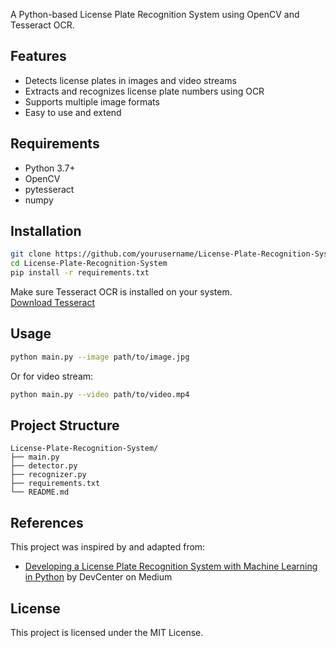   
A Python-based License Plate Recognition System using OpenCV and Tesseract OCR.

## Features

- Detects license plates in images and video streams
- Extracts and recognizes license plate numbers using OCR
- Supports multiple image formats
- Easy to use and extend

## Requirements

- Python 3.7+
- OpenCV
- pytesseract
- numpy

## Installation

```bash
git clone https://github.com/yourusername/License-Plate-Recognition-System.git
cd License-Plate-Recognition-System
pip install -r requirements.txt
```

Make sure Tesseract OCR is installed on your system.  
[Download Tesseract](https://github.com/tesseract-ocr/tesseract)

## Usage

```bash
python main.py --image path/to/image.jpg
```

Or for video stream:

```bash
python main.py --video path/to/video.mp4
```

## Project Structure

```
License-Plate-Recognition-System/
├── main.py
├── detector.py
├── recognizer.py
├── requirements.txt
└── README.md
```

## References

This project was inspired by and adapted from:
- [Developing a License Plate Recognition System with Machine Learning in Python](https://medium.com/devcenter/developing-a-license-plate-recognition-system-with-machine-learning-in-python-787833569ccd) by DevCenter on Medium


## License

This project is licensed under the MIT License.

